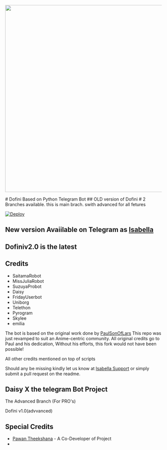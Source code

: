 <p align="leaft">
  <img src="https://telegra.ph/file/23b3b4f2fe4a34f783aa2.jpg" width='600"'>
</p>
# Dofini Based on Python Telegram Bot
## OLD version of Dofini
# 2 Branches available. this is main brach. swith advanced for all fetures

[![Deploy](https://www.herokucdn.com/deploy/button.svg)](https://heroku.com/deploy?template=https://github.com/VTheekshana/Isabella)


## New version Avaiilable on Telegram as [Isabella](http://t.me/TheIsabellaBot)
## Dofiniv2.0 is the latest




## Credits

 - SaitamaRobot
 - MissJuliaRobot
 - SuzuyaProbot
 - Daisy
 - FridayUserbot
 - Uniborg
 - Telethon
 - Pyrogram
 - Skylee
 - emilia


The bot is based on the original work done by [PaulSonOfLars](https://github.com/PaulSonOfLars)
This repo was just revamped to suit an Anime-centric community. All original credits go to Paul and his dedication, Without his efforts, this fork would not have been possible!

All other credits mentioned on top of scripts

Should any be missing kindly let us know at [Isabella Support](https://t.me/IsabellaUpdates) or simply submit a pull request on the readme.

## Daisy X the telegram Bot Project
The Advanced Branch (For PRO's)

Dofini v1.0(advvanced)

## Special Credits
- [Pawan Theekshana](https://github.com/VTheekshana) - A Co-Developer of Project
- 

